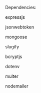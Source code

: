 

  Dependencies:
  
  expressjs
  
  jsonwebtoken
  
  mongoose
  
  slugify
  
  bcryptjs
  
  dotenv
  
  multer
  
  nodemailer
  
